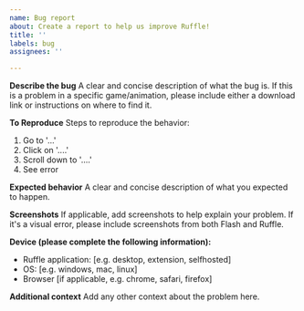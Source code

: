 ```yaml
---
name: Bug report
about: Create a report to help us improve Ruffle!
title: ''
labels: bug
assignees: ''

---
```


**Describe the bug**
A clear and concise description of what the bug is.
If this is a problem in a specific game/animation, please include either a download link or instructions on where to find it.

**To Reproduce**
Steps to reproduce the behavior:
1. Go to '...'
2. Click on '....'
3. Scroll down to '....'
4. See error

**Expected behavior**
A clear and concise description of what you expected to happen.

**Screenshots**
If applicable, add screenshots to help explain your problem.
If it's a visual error, please include screenshots from both Flash and Ruffle.

**Device (please complete the following information):**
 - Ruffle application: [e.g. desktop, extension, selfhosted]
 - OS: [e.g. windows, mac, linux]
 - Browser [if applicable, e.g. chrome, safari, firefox]

**Additional context**
Add any other context about the problem here.
